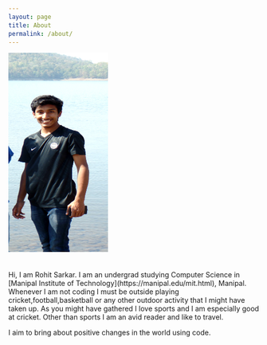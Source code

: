 ```yaml
---
layout: page
title: About
permalink: /about/
---
```

<div class="rohit-image">
<img src="/assets/img/SAM_0359.1.jpg" height="400px" width="200px"/>
</div>
<br><br>
Hi, I am Rohit Sarkar. I am an undergrad studying Computer Science in [Manipal Institute
of Technology](https://manipal.edu/mit.html), Manipal. Whenever I am not coding I must be outside playing cricket,football,basketball or any other outdoor activity that I might have taken up. As you might have gathered I love sports and I am especially good at cricket. Other than sports I am an avid reader and like to travel.

I aim to bring about positive changes in the world using code.